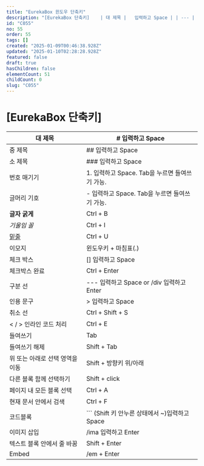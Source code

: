 ```yaml
---
title: "EurekaBox 윈도우 단축키"
description: "[EurekaBox 단축키]    | 대 제목 |   입력하고 Space | | --- | --- | | 중 제목 |    입력하고 Space | | 소 제목 |     입력하고 Space | | 번호 매기기 | 1. 입력하고 Space.  Tab을 누르면 들여쓰기..."
id: "C055"
no: 55
order: 55
tags: []
created: "2025-01-09T00:46:38.928Z"
updated: "2025-01-10T02:28:28.928Z"
featured: false
draft: true
hasChildren: false
elementCount: 51
childCount: 0
slug: "C055"
---
```


# [EurekaBox 단축키]



| 대 제목 | # 입력하고 Space |
| --- | --- |
| 중 제목 | ## 입력하고 Space |
| 소 제목 | ### 입력하고 Space |
| 번호 매기기 | 1. 입력하고 Space.  Tab을 누르면 들여쓰기 가능. |
| 글머리 기호 | -  입력하고 Space.  Tab을 누르면 들여쓰기 가능. |
| **글자 굵게** | Ctrl + B |
| *기울임 꼴* | Ctrl + I  |
| <u>밑줄</u> | Ctrl + U |
| 이모지 | 윈도우키 + 마침표(.) |
| 체크 박스 | [] 입력하고 Space |
| 체크박스 완료 | Ctrl + Enter |
| 구분 선 | --- 입력하고 Space or /div 입력하고 Enter |
| 인용 문구 | > 입력하고 Space |
| 취소 선 | Ctrl + Shift + S |
|  < / > 인라인 코드 처리 | Ctrl + E |
| 들여쓰기 | Tab |
| 들여쓰기 해제 | Shift + Tab |
| 위 또는 아래로 선택 영역을 이동 | Shift + 방향키 위/아래 |
| 다른 블록 함께 선택하기 | Shift + click |
| 페이지 내 모든 블록 선택 | Ctrl + A |
| 현재 문서 안에서 검색 | Ctrl + F |
| 코드블록 | ``` (Shift 키 안누른 상태에서 ~)입력하고 Space |
| 이미지 삽입 | /ima 입력하고 Enter |
| 텍스트 블록 안에서 줄 바꿈 | Shift + Enter |
| Embed | /em + Enter |
